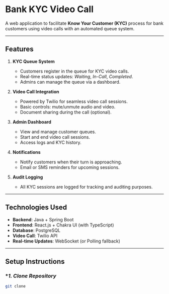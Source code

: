 # Bank KYC Video Call

A web application to facilitate **Know Your Customer (KYC)** process for bank customers using video calls with an automated queue system.

---

## **Features**

1. **KYC Queue System**
   - Customers register in the queue for KYC video calls.
   - Real-time status updates: *Waiting*, *In-Call*, *Completed*.
   - Admins can manage the queue via a dashboard.

2. **Video Call Integration**
   - Powered by Twilio for seamless video call sessions.
   - Basic controls: mute/unmute audio and video.
   - Document sharing during the call (optional).

3. **Admin Dashboard**
   - View and manage customer queues.
   - Start and end video call sessions.
   - Access logs and KYC history.

4. **Notifications**
   - Notify customers when their turn is approaching.
   - Email or SMS reminders for upcoming sessions.

5. **Audit Logging**
   - All KYC sessions are logged for tracking and auditing purposes.

---

## **Technologies Used**

- **Backend**: Java + Spring Boot
- **Frontend**: React.js + Chakra UI (with TypeScript)
- **Database**: PostgreSQL
- **Video Call**: Twilio API
- **Real-time Updates**: WebSocket (or Polling fallback)

---

## **Setup Instructions**

### **1. Clone Repository*
```bash
git clone 
